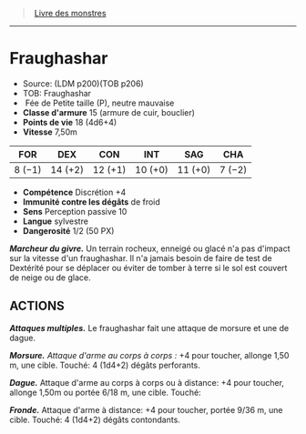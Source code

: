 ﻿> [Livre des monstres](tome_of_beasts_old.md)

---

# Fraughashar

- Source: (LDM p200)(TOB p206)
- TOB: Fraughashar
-  Fée de Petite taille (P), neutre mauvaise
- **Classe d'armure** 15 (armure de cuir, bouclier)
- **Points de vie** 18 (4d6+4)
- **Vitesse** 7,50m

|FOR|DEX|CON|INT|SAG|CHA|
|---|---|---|---|---|---|
|8 (−1)|14 (+2)|12 (+1)|10 (+0)|11 (+0)|7 (−2)|

- **Compétence** Discrétion +4
- **Immunité contre les dégâts** de froid
- **Sens** Perception passive 10
- **Langue** sylvestre
- **Dangerosité** 1/2 (50 PX)

**_Marcheur du givre._** Un terrain rocheux, enneigé ou glacé n'a pas d'impact sur la vitesse d'un fraughashar. Il n'a jamais besoin de faire de test de Dextérité pour se déplacer ou éviter de tomber à terre si le sol est couvert de neige ou de glace.

## ACTIONS

**_Attaques multiples._** Le fraughashar fait une attaque de morsure et une de dague.

**_Morsure._** _Attaque d'arme au corps à corps :_ +4 pour toucher, allonge 1,50 m, une cible. Touché: 4 (1d4+2) dégâts perforants.

**_Dague._** Attaque d'arme au corps à corps ou à distance: +4 pour toucher, allonge 1,50m ou portée 6/18 m, une cible. Touché:

**_Fronde._** Attaque d'arme à distance: +4 pour toucher, portée 9/36 m, une cible. Touché: 4 (1d4+2) dégâts contondants.

